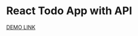 # React Todo App with API
[DEMO LINK](https://yaroslav-lizogub.github.io/react_todo-app-with-api/)

